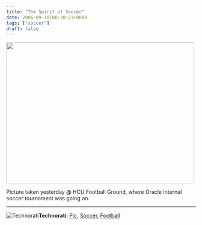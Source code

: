 ```yaml
---
title: "The Spirit of Soccer"
date: 2006-09-18T08:30:23+0000
tags: ["soccer"]
draft: false
---
```


<img src="http://static.flickr.com/97/246316513_cd745de2a5.jpg" align="middle" height="375" width="500" />

Picture taken yesterday @ HCU Football Ground, where Oracle internal soccer tournament was going on.

<hr /><img src="http://rakeshkumar.wordpress.com/wp-content/uploads/2006/08/technorati.gif" alt="Technorati" /><strong>Technorati: </strong><a href="http://www.technorati.com/tag/Pic" rel="tag">Pic</a>, <a href="http://www.technorati.com/tag/Soccer" rel="tag">Soccer</a>, <a href="http://www.technorati.com/tag/Football" rel="tag">Football</a>